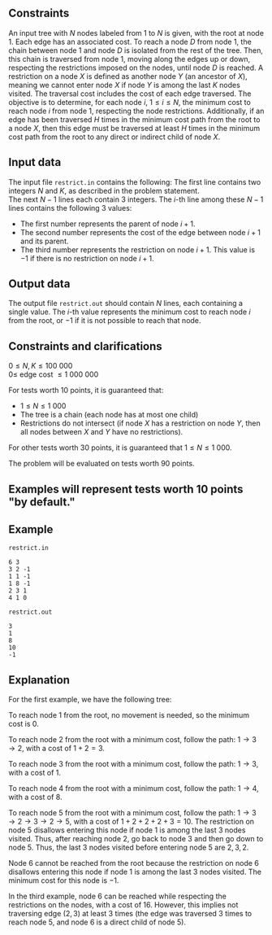 ## Constraints

An input tree with $N$ nodes labeled from $1$ to $N$ is given, with the root at node $1$. Each edge has an associated cost. To reach a node $D$ from node $1$, the chain between node $1$ and node $D$ is isolated from the rest of the tree. Then, this chain is traversed from node $1$, moving along the edges up or down, respecting the restrictions imposed on the nodes, until node $D$ is reached. A restriction on a node $X$ is defined as another node $Y$ (an ancestor of $X$), meaning we cannot enter node $X$ if node $Y$ is among the last $K$ nodes visited. The traversal cost includes the cost of each edge traversed. The objective is to determine, for each node $i$, $1 \leq i \leq N$, the minimum cost to reach node $i$ from node $1$, respecting the node restrictions. Additionally, if an edge has been traversed $H$ times in the minimum cost path from the root to a node $X$, then this edge must be traversed at least $H$ times in the minimum cost path from the root to any direct or indirect child of node $X$.

## Input data

The input file `restrict.in` contains the following:
The first line contains two integers $N$ and $K$, as described in the problem statement.  
The next $N-1$ lines each contain 3 integers. The $i$-th line among these $N-1$ lines contains the following 3 values:
- The first number represents the parent of node $i+1$.
- The second number represents the cost of the edge between node $i+1$ and its parent.
- The third number represents the restriction on node $i+1$. This value is $-1$ if there is no restriction on node $i+1$.

## Output data

The output file `restrict.out` should contain $N$ lines, each containing a single value. The $i$-th value represents the minimum cost to reach node $i$ from the root, or $-1$ if it is not possible to reach that node.

## Constraints and clarifications

$0 \leq N, K \leq 100\ 000$  
$0 \leq$ edge cost $\leq 1\ 000\ 000$

For tests worth 10 points, it is guaranteed that:
- $1 \leq N \leq 1\ 000$
- The tree is a chain (each node has at most one child)
- Restrictions do not intersect (if node $X$ has a restriction on node $Y$, then all nodes between $X$ and $Y$ have no restrictions).

For other tests worth 30 points, it is guaranteed that $1 \leq N \leq 1\ 000$.

The problem will be evaluated on tests worth 90 points.

## Examples will represent tests worth 10 points "by default."

## Example

`restrict.in`  
```
6 3
3 2 -1
1 1 -1
1 8 -1
2 3 1
4 1 0
```

`restrict.out`  
```
3
1
8
10
-1
```

## Explanation

For the first example, we have the following tree:

To reach node $1$ from the root, no movement is needed, so the minimum cost is $0$.

To reach node $2$ from the root with a minimum cost, follow the path: $1 \rightarrow 3 \rightarrow 2$, with a cost of $1 + 2 = 3$.

To reach node $3$ from the root with a minimum cost, follow the path: $1 \rightarrow 3$, with a cost of $1$.

To reach node $4$ from the root with a minimum cost, follow the path: $1 \rightarrow 4$, with a cost of $8$.

To reach node $5$ from the root with a minimum cost, follow the path: $1 \rightarrow 3 \rightarrow 2 \rightarrow 3 \rightarrow 2 \rightarrow 5$, with a cost of $1 + 2 + 2 + 2 + 3 = 10$. The restriction on node $5$ disallows entering this node if node $1$ is among the last 3 nodes visited. Thus, after reaching node $2$, go back to node $3$ and then go down to node $5$. Thus, the last 3 nodes visited before entering node $5$ are $2, 3, 2$.

Node $6$ cannot be reached from the root because the restriction on node $6$ disallows entering this node if node $1$ is among the last 3 nodes visited. The minimum cost for this node is $-1$.

In the third example, node $6$ can be reached while respecting the restrictions on the nodes, with a cost of $16$. However, this implies not traversing edge $(2,3)$ at least 3 times (the edge was traversed 3 times to reach node $5$, and node $6$ is a direct child of node $5$).